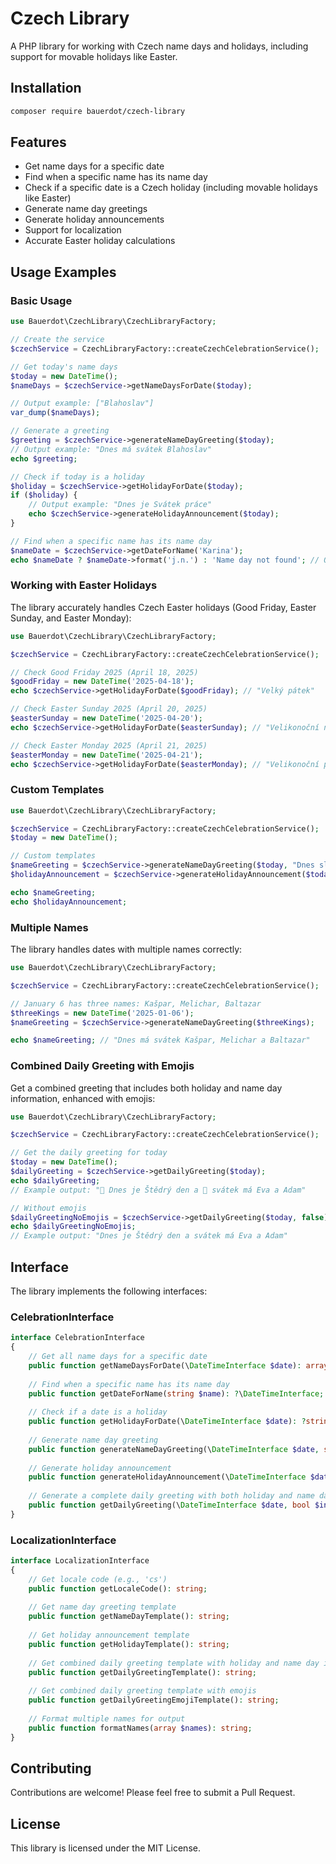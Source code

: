 # Czech Library

A PHP library for working with Czech name days and holidays, including support for movable holidays like Easter.

## Installation

```bash
composer require bauerdot/czech-library
```

## Features

- Get name days for a specific date
- Find when a specific name has its name day
- Check if a specific date is a Czech holiday (including movable holidays like Easter)
- Generate name day greetings
- Generate holiday announcements
- Support for localization
- Accurate Easter holiday calculations

## Usage Examples

### Basic Usage

```php
use Bauerdot\CzechLibrary\CzechLibraryFactory;

// Create the service
$czechService = CzechLibraryFactory::createCzechCelebrationService();

// Get today's name days
$today = new DateTime();
$nameDays = $czechService->getNameDaysForDate($today);

// Output example: ["Blahoslav"]
var_dump($nameDays);

// Generate a greeting
$greeting = $czechService->generateNameDayGreeting($today);
// Output example: "Dnes má svátek Blahoslav"
echo $greeting;

// Check if today is a holiday
$holiday = $czechService->getHolidayForDate($today);
if ($holiday) {
    // Output example: "Dnes je Svátek práce"
    echo $czechService->generateHolidayAnnouncement($today);
}

// Find when a specific name has its name day
$nameDate = $czechService->getDateForName('Karina');
echo $nameDate ? $nameDate->format('j.n.') : 'Name day not found'; // Output: "2.1."
```

### Working with Easter Holidays

The library accurately handles Czech Easter holidays (Good Friday, Easter Sunday, and Easter Monday):

```php
use Bauerdot\CzechLibrary\CzechLibraryFactory;

$czechService = CzechLibraryFactory::createCzechCelebrationService();

// Check Good Friday 2025 (April 18, 2025)
$goodFriday = new DateTime('2025-04-18');
echo $czechService->getHolidayForDate($goodFriday); // "Velký pátek"

// Check Easter Sunday 2025 (April 20, 2025)
$easterSunday = new DateTime('2025-04-20');
echo $czechService->getHolidayForDate($easterSunday); // "Velikonoční neděle"

// Check Easter Monday 2025 (April 21, 2025)
$easterMonday = new DateTime('2025-04-21');
echo $czechService->getHolidayForDate($easterMonday); // "Velikonoční pondělí"
```

### Custom Templates

```php
use Bauerdot\CzechLibrary\CzechLibraryFactory;

$czechService = CzechLibraryFactory::createCzechCelebrationService();
$today = new DateTime();

// Custom templates
$nameGreeting = $czechService->generateNameDayGreeting($today, "Dnes slaví svátek {names}");
$holidayAnnouncement = $czechService->generateHolidayAnnouncement($today, "Dnes je státní svátek: {holiday}");

echo $nameGreeting;
echo $holidayAnnouncement;
```

### Multiple Names

The library handles dates with multiple names correctly:

```php
use Bauerdot\CzechLibrary\CzechLibraryFactory;

$czechService = CzechLibraryFactory::createCzechCelebrationService();

// January 6 has three names: Kašpar, Melichar, Baltazar
$threeKings = new DateTime('2025-01-06');
$nameGreeting = $czechService->generateNameDayGreeting($threeKings);

echo $nameGreeting; // "Dnes má svátek Kašpar, Melichar a Baltazar"
```

### Combined Daily Greeting with Emojis

Get a combined greeting that includes both holiday and name day information, enhanced with emojis:

```php
use Bauerdot\CzechLibrary\CzechLibraryFactory;

$czechService = CzechLibraryFactory::createCzechCelebrationService();

// Get the daily greeting for today
$today = new DateTime();
$dailyGreeting = $czechService->getDailyGreeting($today);
echo $dailyGreeting; 
// Example output: "🎄 Dnes je Štědrý den a 🎂 svátek má Eva a Adam"

// Without emojis
$dailyGreetingNoEmojis = $czechService->getDailyGreeting($today, false);
echo $dailyGreetingNoEmojis;
// Example output: "Dnes je Štědrý den a svátek má Eva a Adam"
```

## Interface

The library implements the following interfaces:

### CelebrationInterface

```php
interface CelebrationInterface
{
    // Get all name days for a specific date
    public function getNameDaysForDate(\DateTimeInterface $date): array;
    
    // Find when a specific name has its name day
    public function getDateForName(string $name): ?\DateTimeInterface;
    
    // Check if a date is a holiday
    public function getHolidayForDate(\DateTimeInterface $date): ?string;
    
    // Generate name day greeting
    public function generateNameDayGreeting(\DateTimeInterface $date, string $template = null): string;
    
    // Generate holiday announcement
    public function generateHolidayAnnouncement(\DateTimeInterface $date, string $template = null): ?string;
    
    // Generate a complete daily greeting with both holiday and name day information with emojis
    public function getDailyGreeting(\DateTimeInterface $date, bool $includeEmojis = true): string;
}
```

### LocalizationInterface

```php
interface LocalizationInterface
{
    // Get locale code (e.g., 'cs')
    public function getLocaleCode(): string;
    
    // Get name day greeting template
    public function getNameDayTemplate(): string;
    
    // Get holiday announcement template
    public function getHolidayTemplate(): string;
    
    // Get combined daily greeting template with holiday and name day info
    public function getDailyGreetingTemplate(): string;
    
    // Get combined daily greeting template with emojis
    public function getDailyGreetingEmojiTemplate(): string;
    
    // Format multiple names for output
    public function formatNames(array $names): string;
}
```

## Contributing

Contributions are welcome! Please feel free to submit a Pull Request.

## License

This library is licensed under the MIT License.
